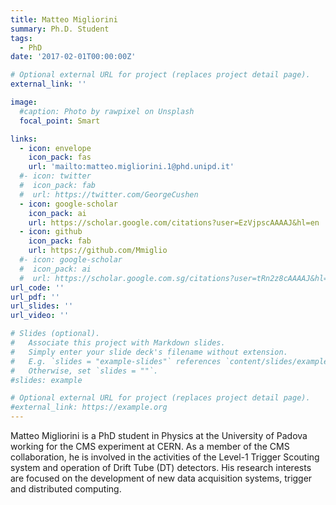 ```yaml
--- 
title: Matteo Migliorini
summary: Ph.D. Student
tags:
  - PhD
date: '2017-02-01T00:00:00Z'

# Optional external URL for project (replaces project detail page).
external_link: ''

image:
  #caption: Photo by rawpixel on Unsplash
  focal_point: Smart

links:
  - icon: envelope
    icon_pack: fas
    url: 'mailto:matteo.migliorini.1@phd.unipd.it'
  #- icon: twitter
  #  icon_pack: fab
  #  url: https://twitter.com/GeorgeCushen
  - icon: google-scholar
    icon_pack: ai
    url: https://scholar.google.com/citations?user=EzVjpscAAAAJ&hl=en
  - icon: github
    icon_pack: fab
    url: https://github.com/Mmiglio
  #- icon: google-scholar
  #  icon_pack: ai
  #  url: https://scholar.google.com.sg/citations?user=tRn2z8cAAAAJ&hl=en
url_code: ''
url_pdf: ''
url_slides: ''
url_video: ''

# Slides (optional).
#   Associate this project with Markdown slides.
#   Simply enter your slide deck's filename without extension.
#   E.g. `slides = "example-slides"` references `content/slides/example-slides.md`.
#   Otherwise, set `slides = ""`.
#slides: example

# Optional external URL for project (replaces project detail page).
#external_link: https://example.org
---
```


Matteo Migliorini is a PhD student in Physics at the University of Padova working for the CMS experiment at CERN.
As a member of the CMS collaboration, he is involved in the activities of the Level-1 Trigger Scouting system and operation of Drift Tube (DT) detectors.
His research interests are focused on the development of new data acquisition systems, trigger and distributed computing. 
